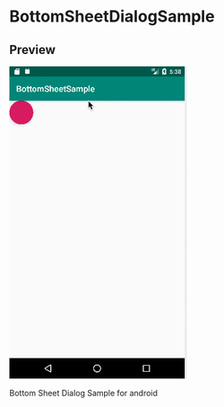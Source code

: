 # BottomSheetDialogSample

## Preview
![Modal Bottom Sheet](https://github.com/TerryJung/TIL/blob/master/20181128/img/BottomSheet.gif?raw=true)

Bottom Sheet Dialog Sample for android
